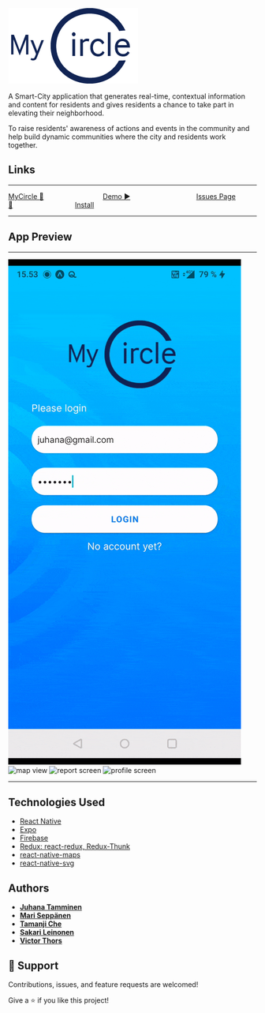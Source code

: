  <img src="./assets/Logo.png" alt="MyCircle" /> 
 

A  Smart-City application that generates real-time, contextual information and content for residents and gives residents a chance to take part in elevating their neighborhood.​

To raise residents' awareness ​of actions and events in the community and help build dynamic communities where the city and residents work together.​

## Links
<hr/>

 [MyCircle 📁](https://github.com/JuhanaTa/myCircle) &emsp;&emsp;&emsp;&emsp;&emsp;&emsp;&emsp;&emsp; [Demo ▶️](https://youtu.be/rT5Wi81qlJc) &emsp;&emsp;&emsp;&emsp;&emsp;&emsp;&emsp;&emsp;&emsp; [Issues Page 🐛](https://github.com/JuhanaTa/myCircle/issues)&emsp;&emsp;&emsp;&emsp;&emsp;&emsp;&emsp;&emsp;&emsp;[Install]()

<hr/>

## App Preview
<hr/>
<img src="./assets/readme-gifs/mycircle-home.gif" alt="home screen" /> 
<img src="./assets/readme-gifs/mycircle-maps.gif" alt="map view" /> 
<img src="./assets/readme-gifs/mycircle-reports.gif" alt="report screen" /> 
<img src="./assets/readme-gifs/mycircle-profile.gif" alt="profile screen" /> 

<hr/>

## Technologies Used

- [React Native](https://reactnative.dev/)
- [Expo](https://expo.dev/)
- [Firebase](https://firebase.google.com/)
- [Redux: react-redux, Redux-Thunk](https://redux.js.org/introduction/getting-started)
- [react-native-maps](https://github.com/react-native-maps/react-native-maps)
- [react-native-svg](https://github.com/react-native-svg/react-native-svg)

## Authors

- **[Juhana Tamminen](https://github.com/JuhanaTa)**
- **[Mari Seppänen](https://github.com/mariksep)**
- **[Tamanji Che](https://github.com/ambeche)**
- **[Sakari Leinonen](https://www.linkedin.com/in/sakari-leinonen/)**
- **[Victor Thors](https://www.linkedin.com/in/victorthors/)**

## 🤝 Support

Contributions, issues, and feature requests are welcomed!

Give a ⭐️ if you like this project!
